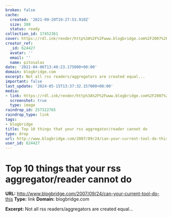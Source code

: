 ```yaml
---
broken: false
cache:
  created: '2021-09-20T19:27:53.910Z'
  size: 388
  status: ready
collection_id: 17452361
cover: https://rdl.ink/render/http%3A%2F%2Fwww.blogbridge.com%2F2007%2F09%2F24%2Fcan-your-current-tool-do-this
creator_ref:
  _id: 624427
  avatar: ''
  email: ''
  name: pitosalas
date: '2021-04-06T13:40:23.175000+00:00'
domain: blogbridge.com
excerpt: Not all rss readers/aggregators are created equal...
important: false
last_update: '2024-05-15T13:37:32.157000+00:00'
media:
- link: https://rdl.ink/render/http%3A%2F%2Fwww.blogbridge.com%2F2007%2F09%2F24%2Fcan-your-current-tool-do-this
  screenshot: true
  type: image
raindrop_id: 257322765
raindrop_type: link
tags:
- blogbridge
title: Top 10 things that your rss aggregator/reader cannot do
type: drop
url: http://www.blogbridge.com/2007/09/24/can-your-current-tool-do-this
user_id: 624427
---
```


# Top 10 things that your rss aggregator/reader cannot do

**URL:** http://www.blogbridge.com/2007/09/24/can-your-current-tool-do-this
**Type:** link
**Domain:** blogbridge.com

**Excerpt:** Not all rss readers/aggregators are created equal...
